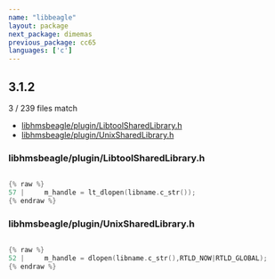 ```yaml
---
name: "libbeagle"
layout: package
next_package: dimemas
previous_package: cc65
languages: ['c']
---
```

## 3.1.2
3 / 239 files match

 - [libhmsbeagle/plugin/LibtoolSharedLibrary.h](#libhmsbeaglepluginlibtoolsharedlibraryh)
 - [libhmsbeagle/plugin/UnixSharedLibrary.h](#libhmsbeaglepluginunixsharedlibraryh)

### libhmsbeagle/plugin/LibtoolSharedLibrary.h

```c

{% raw %}
57 |     m_handle = lt_dlopen(libname.c_str());
{% endraw %}

```
### libhmsbeagle/plugin/UnixSharedLibrary.h

```c

{% raw %}
52 |     m_handle = dlopen(libname.c_str(),RTLD_NOW|RTLD_GLOBAL);
{% endraw %}

```